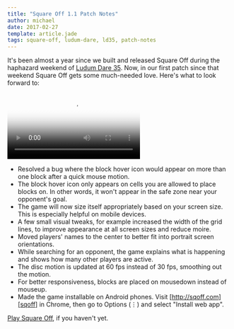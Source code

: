```yaml
---
title: "Square Off 1.1 Patch Notes"
author: michael
date: 2017-02-27
template: article.jade
tags: square-off, ludum-dare, ld35, patch-notes
---
```


It's been almost a year since we built and released Square Off during the
haphazard weekend of [Ludum Dare 35][ldsq].  Now, in our first patch since that
weekend Square Off gets some much-needed love.  Here's what to look forward to:

<video style="margin: 0 auto; max-width: 100%;" poster="{attach}traffic-viz-basic-thumb.jpg" autoplay controls loop>
<source src="sqoff-disc-loop.mp4" />
</video>


 - Resolved a bug where the block hover icon would appear on more than one
   block after a quick mouse motion.
 - The block hover icon only appears on cells you are allowed to place blocks
   on.  In other words, it won't appear in the safe zone near your opponent's
   goal.
 - The game will now size itself appropriately based on your screen size.  This
   is especially helpful on mobile devices.
 - A few small visual tweaks, for example increased the width of the grid
   lines, to improve appearance at all screen sizes and reduce moire.
 - Moved players' names to the center to better fit into portrait screen
   orientations.
 - While searching for an opponent, the game explains what is happening and
   shows how many other players are active.
 - The disc motion is updated at 60 fps instead of 30 fps, smoothing out the
   motion.
 - For better responsiveness, blocks are placed on mousedown instead of
   mouseup.
 - Made the game installable on Android phones.  Visit
   [http://sqoff.com][sqoff] in Chrome, then go to Options (&#8942;) and select
   "Install web app".

[Play Square Off][sqoff], if you haven't yet.

[ld]: http://ludumdare.com/compo/
[ldsq]: http://ludumdare.com/compo/ludum-dare-35/?action=preview&uid=91554
[source]: https://github.com/ScriptaGames/SquareOff
[jared]: https://twitter.com/caramelcode
[me]: https://twitter.com/mwcz
[sqoff]: http://sqoff.com/
